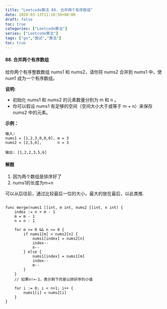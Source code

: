 ```yaml
---
title: "Leetcode算法 88. 合并两个有序数组"
date: 2020-03-13T11:10:50+08:00
draft: false
toc: true
categories: ["Leetcode算法"]
series: ["Leetcode算法"]
tags: ["go","面试","算法"]
toc: true
---
```


#### 88. 合并两个有序数组

给你两个有序整数数组 nums1 和 nums2，请你将 nums2 合并到 nums1 中，使 num1 成为一个有序数组。

**说明:**
- 初始化 nums1 和 nums2 的元素数量分别为 m 和 n 。
- 你可以假设 nums1 有足够的空间（空间大小大于或等于 m + n）来保存 nums2 中的元素。

**示例：**

``` golang
输入:
nums1 = [1,2,3,0,0,0], m = 3
nums2 = [2,5,6],       n = 3

输出: [1,2,2,3,5,6]

```

#### 解题

1. 因为两个数组是排序好了
2. nums1的长度为m+n

可以从后往前，通过比较最后一位的大小，最大的放在最后，以此类推.

``` golang

func merge(nums1 []int, m int, nums2 []int, n int) {
	index := n + m - 1
	m = m - 1
	n = n - 1

	for m >= 0 && n >= 0 {
		if nums1[m] < nums2[n] {
			nums1[index] = nums2[n]
			index--
			n--
		} else {
			nums1[index] = nums1[m]
			index--
			m--
		}
	}
	// 如果n!=-1，表示剩下的是以排好序的小值

	for i := 0; i < n+1; i++ {
		nums1[i] = nums2[i]
	}
}
```